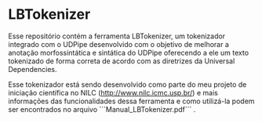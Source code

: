 # LBTokenizer
Esse repositório contém a ferramenta LBTokenizer, um tokenizador integrado com o UDPipe desenvolvido com o objetivo de melhorar a anotação morfossintática e sintática do UDPipe oferecendo a ele um texto tokenizado de forma correta de acordo com as diretrizes da Universal Dependencies.

Esse tokenizador está sendo desenvolvido como parte do meu projeto de iniciação científica no NILC (http://www.nilc.icmc.usp.br/) e mais informações das funcionalidades dessa ferramenta e como utilizá-la podem ser encontrados no arquivo ```Manual_LBTokenizer.pdf´´´ .
